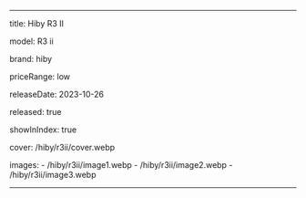 ---

title: Hiby R3 II

model: R3 ii

brand: hiby

priceRange: low

releaseDate: 2023-10-26

released: true

showInIndex: true

cover: /hiby/r3ii/cover.webp

images: 
    - /hiby/r3ii/image1.webp
    - /hiby/r3ii/image2.webp
    - /hiby/r3ii/image3.webp


---